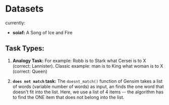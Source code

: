 
# Datasets

currently: 
* **soiaf:** A Song of Ice and Fire

## Task Types:
1. **Analogy Task:** 
    For example: Robb is to Stark what Cersei is to X (correct: Lannister).
    Classic example: man is to King what woman is to X (correct: Queen)


2. **`does not match` task:**
    The `doesnt_match()` function of Gensim takes a list of words (variable number of words) as input, an finds the one word that doesn't fit into the list.
    Here, we use a list of 4 items -- the algorithm has to find the ONE item that does not belong into the list.

